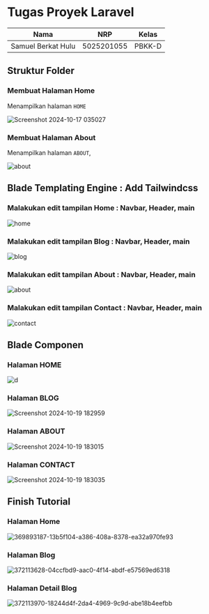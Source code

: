 # Tugas Proyek Laravel

| Nama            | NRP       | Kelas      |
|-----------------|-----------|------------|
| Samuel Berkat Hulu | 5025201055 | PBKK-D |

## Struktur Folder 
### Membuat Halaman Home
Menampilkan halaman ``HOME`` 

![Screenshot 2024-10-17 035027](https://github.com/user-attachments/assets/6d467b60-c5a5-4ada-a478-a10a0780225c)

### Membuat Halaman About
Menampilkan halaman ``ABOUT``,

![about](https://github.com/user-attachments/assets/b6ad412e-796e-4000-ac0f-2b4bc951c0b7)

## Blade Templating Engine : Add Tailwindcss
### Malakukan edit tampilan Home : Navbar, Header, main

![home](https://github.com/user-attachments/assets/379c696e-7bcd-4507-81c3-6ad7e6b0b782)

### Malakukan edit tampilan Blog : Navbar, Header, main

![blog](https://github.com/user-attachments/assets/bd20ad9e-69be-4b37-a002-447376b2c6bb)

### Malakukan edit tampilan About : Navbar, Header, main

![about](https://github.com/user-attachments/assets/a345b5b6-4040-48a9-877d-590604169e0c)

### Malakukan edit tampilan Contact : Navbar, Header, main

![contact](https://github.com/user-attachments/assets/7ed4fdad-2eea-4107-b336-a48a218db098)

## Blade Componen
### Halaman HOME

![d](https://github.com/user-attachments/assets/da847887-2811-437e-b593-3ae5d1adb303)

### Halaman BLOG

![Screenshot 2024-10-19 182959](https://github.com/user-attachments/assets/e5f80e78-4c4c-4173-b06f-3bd31633cf4d)

### Halaman ABOUT

![Screenshot 2024-10-19 183015](https://github.com/user-attachments/assets/040e1e69-d007-49af-a236-a3315a109c32)


### Halaman CONTACT

![Screenshot 2024-10-19 183035](https://github.com/user-attachments/assets/6fd35298-bad9-4db6-9363-98535db9393f)

## Finish Tutorial
### Halaman Home
![369893187-13b5f104-a386-408a-8378-ea32a970fe93](https://github.com/user-attachments/assets/9802dbf7-3ea2-4d02-a707-8271a40ef313)

### Halaman Blog
![372113628-04ccfbd9-aac0-4f14-abdf-e57569ed6318](https://github.com/user-attachments/assets/ae1d390d-43b1-45a2-b8f2-66f77ad51750)


### Halaman Detail Blog
![372113970-18244d4f-2da4-4969-9c9d-abe18b4eefbb](https://github.com/user-attachments/assets/cde70879-aa2f-4424-913c-6f1535b94258)









